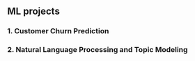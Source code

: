 ## ML projects
### 1. Customer Churn Prediction<br>
### 2. Natural Language Processing and Topic Modeling
